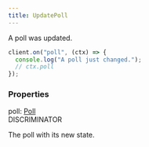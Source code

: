 ```yaml
---
title: UpdatePoll
---
```


A poll was updated.

```ts
client.on("poll", (ctx) => {
  console.log("A poll just changed.");
  // ctx.poll
});
```

### Properties

<div class="flex flex-col gap-3"><div><div class="flex gap-2"><div class="font-mono p" id="p_poll" data-anchor><span class="font-bold">poll</span><span class="opacity-50">:</span> <a href="/gh/types/poll"  >Poll</a></div><div class="flex items-center"><div class="bg-dbt px-1.5 rounded-md select-none text-fgt text-[10px]">DISCRIMINATOR</div></div></div><div class="pl-3"><div class="no-margin">

The poll with its new state.

</div></div></div></div>

